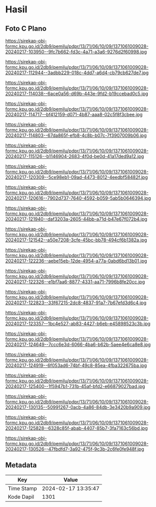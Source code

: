 # Hasil

## Foto C Plano

https://sirekap-obj-formc.kpu.go.id/2db9/pemilu/pdpr/13/71/06/10/09/1371061009028-20240217-103950--9fc7b662-fd3c-4a71-a3a6-9276d2f60998.jpg

https://sirekap-obj-formc.kpu.go.id/2db9/pemilu/pdpr/13/71/06/10/09/1371061009028-20240217-112944--3adbb229-018c-4dd7-a6d4-cb79cb627de7.jpg

https://sirekap-obj-formc.kpu.go.id/2db9/pemilu/pdpr/13/71/06/10/09/1371061009028-20240217-114038--6ace0a56-d69b-443e-9fd2-b19ccebad0c5.jpg

https://sirekap-obj-formc.kpu.go.id/2db9/pemilu/pdpr/13/71/06/10/09/1371061009028-20240217-114717--bf412159-d071-4b87-aaa8-02c5f8f3cbee.jpg

https://sirekap-obj-formc.kpu.go.id/2db9/pemilu/pdpr/13/71/06/10/09/1371061009028-20240217-114803--67da865f-efb8-4c8b-b07c-7f3907009b06.jpg

https://sirekap-obj-formc.kpu.go.id/2db9/pemilu/pdpr/13/71/06/10/09/1371061009028-20240217-115126--b1146904-2683-4f0d-be0d-41a17ded9a12.jpg

https://sirekap-obj-formc.kpu.go.id/2db9/pemilu/pdpr/13/71/06/10/09/1371061009028-20240217-120309--5ce98eb1-09ad-4473-8012-4eedbf58482f.jpg

https://sirekap-obj-formc.kpu.go.id/2db9/pemilu/pdpr/13/71/06/10/09/1371061009028-20240217-120616--7902d737-7640-4592-b059-5ab5b0646394.jpg

https://sirekap-obj-formc.kpu.go.id/2db9/pemilu/pdpr/13/71/06/10/09/1371061009028-20240217-121940--daf3203a-2605-44bb-a71d-b47e67f072b4.jpg

https://sirekap-obj-formc.kpu.go.id/2db9/pemilu/pdpr/13/71/06/10/09/1371061009028-20240217-121542--a50e7208-3cfe-45bc-bb78-494cf6b1382a.jpg

https://sirekap-obj-formc.kpu.go.id/2db9/pemilu/pdpr/13/71/06/10/09/1371061009028-20240217-122236--aebe15eb-12de-4954-a77a-0abd6bd13b01.jpg

https://sirekap-obj-formc.kpu.go.id/2db9/pemilu/pdpr/13/71/06/10/09/1371061009028-20240217-122326--e1bf7aa6-8877-4331-aa71-7996b8fe20cc.jpg

https://sirekap-obj-formc.kpu.go.id/2db9/pemilu/pdpr/13/71/06/10/09/1371061009028-20240217-122823--33f67215-2dc8-4837-91a7-7b67efd3d6c4.jpg

https://sirekap-obj-formc.kpu.go.id/2db9/pemilu/pdpr/13/71/06/10/09/1371061009028-20240217-123357--1bc4e527-ab83-4427-b6eb-e45898523c3b.jpg

https://sirekap-obj-formc.kpu.go.id/2db9/pemilu/pdpr/13/71/06/10/09/1371061009028-20240217-124649--7ccc6e3d-6066-4ba6-b62b-5aee4e6ca8e8.jpg

https://sirekap-obj-formc.kpu.go.id/2db9/pemilu/pdpr/13/71/06/10/09/1371061009028-20240217-124919--6f053ad6-74bf-49c8-85ea-4fba322675ba.jpg

https://sirekap-obj-formc.kpu.go.id/2db9/pemilu/pdpr/13/71/06/10/09/1371061009028-20240217-125400--1f5947b1-731b-45af-bfd2-e66879027bad.jpg

https://sirekap-obj-formc.kpu.go.id/2db9/pemilu/pdpr/13/71/06/10/09/1371061009028-20240217-130135--50991267-0acb-4a86-84db-3e3420b9a909.jpg

https://sirekap-obj-formc.kpu.go.id/2db9/pemilu/pdpr/13/71/06/10/09/1371061009028-20240217-125828--6328c85f-abab-4407-85b7-3fa7163c56bd.jpg

https://sirekap-obj-formc.kpu.go.id/2db9/pemilu/pdpr/13/71/06/10/09/1371061009028-20240217-130526--47fbdfd7-3a92-475f-9c3b-2c6fe0fe948f.jpg


## Metadata

| Key        | Value               |
| ---------- | ------------------- |
| Time Stamp | 2024-02-17 13:35:47 |
| Kode Dapil | 1301                |



